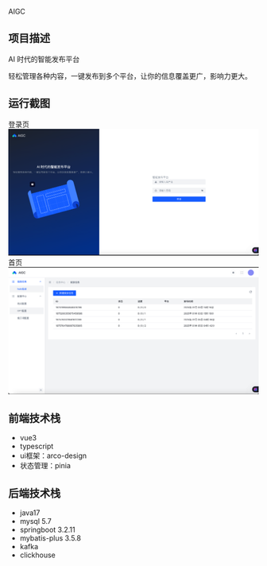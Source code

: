 AIGC

## 项目描述
AI 时代的智能发布平台

轻松管理各种内容，一键发布到多个平台，让你的信息覆盖更广，影响力更大。

## 运行截图
登录页
![img.png](doc/img.png)
首页
![img_1.png](doc/img_1.png)

## 前端技术栈
- vue3
- typescript
- ui框架：arco-design
- 状态管理：pinia

## 后端技术栈
- java17
- mysql 5.7
- springboot 3.2.11
- mybatis-plus 3.5.8
- kafka
- clickhouse
